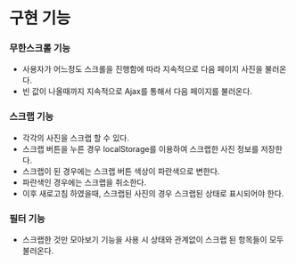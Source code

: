 # 구현 기능 
### 무한스크롤 기능  
  * 사용자가 어느정도 스크롤을 진행함에 따라 지속적으로 다음 페이지 사진을 불러온다. 
* 빈 값이 나올때까지 지속적으로 Ajax를 통해서 다음 페이지를 불러온다.

 ### 스크랩 기능
  * 각각의 사진을 스크랩 할 수 있다.
  * 스크랩 버튼을 누른 경우 localStorage를 이용하여 스크랩한 사진 정보를 저장한다.
  * 스크랩이 된 경우에는 스크랩 버튼 색상이 파란색으로 변한다.
  * 파란색인 경우에는 스크랩을 취소한다.
  * 이후 새로고침 하였을때, 스크랩된 사진의 경우 스크랩된 상태로 표시되어야 한다.
 ### 필터 기능
  * 스크랩한 것만 모아보기 기능을 사용 시 상태와 관계없이 스크랩 된 항목들이 모두 불러온다.
